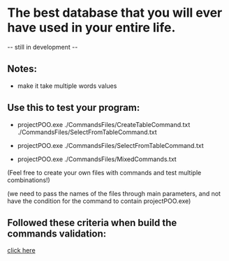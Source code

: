 # The best database that you will ever have used in your entire life. 

-- still in development --

Notes:
--------------
* make it take multiple words values


## Use this to test your program:
* projectPOO.exe ./CommandsFiles/CreateTableCommand.txt ./CommandsFiles/SelectFromTableCommand.txt

* projectPOO.exe ./CommandsFiles/SelectFromTableCommand.txt

* projectPOO.exe ./CommandsFiles/MixedCommands.txt

(Feel free to create your own files with commands and test multiple combinations!)

(we need to pass the names of the files through main parameters, and not have the condition for the command to contain projectPOO.exe)

## Followed these criteria when build the commands validation:
[click here](https://docs.google.com/document/u/0/d/e/2PACX-1vQQbvjkD_XKvMmf9Fhv69GM0iGMbpZUYIJDF4BwZvlO0gh3ykiG84ygpwOQYyRdLvjD3SSFA5lWBhwZ/pub)
